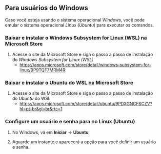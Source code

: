 <h2>Para usuários do Windows</h2>

Caso você esteja usando o sistema operacional _Windows_, você pode emular o sistema operacional _Linux_ (_Ubuntu_) para executar os comandos. 

### Baixar e instalar o Windows Subsystem for Linux (WSL) na Microsoft Store

1. Acesse o site da Microsoft Store e siga o passo a passo de instalação do _Windows Subsystem for Linux (WSL)_
	* https://apps.microsoft.com/store/detail/windows-subsystem-for-linux/9P9TQF7MRM4R

### Baixar e instalar o Ubuntu do WSL na Microsoft Store

1. Acesse o site da Microsoft Store e siga o passo a passo de instalação do _Ubuntu_ do WSL
	* https://apps.microsoft.com/store/detail/ubuntu/9PDXGNCFSCZV?hl=pt-br&gl=br&rtc=1

### Configure um usuário e senha para no Linux (Ubuntu)

1. No Windows, vá em **Iniciar** -> **Ubuntu**

2. Aguarde um instante e aparecerá a opção para você definir um usuário e senha.
